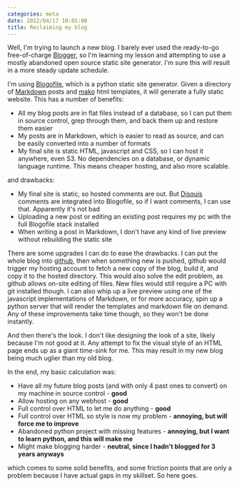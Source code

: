 ```yaml
---
categories: meta
date: 2012/04/17 10:05:00
title: Reclaiming my blog
---
```

Well, I'm trying to launch a new blog. I barely ever used the ready-to-go free-of-charge [Blogger](http://www.blogger.com), so I'm learning my lesson and attempting to use a mostly abandoned open source static site generator. I'm sure this will result in a more steady update schedule.

I'm using [Blogofile](http://www.blogofile.com/), which is a python static site generator. Given a directory of [Markdown](http://daringfireball.net/projects/markdown/) posts and [mako](http://www.makotemplates.org/) html templates, it will generate a fully static website. This has a number of benefits:

* All my blog posts are in flat files instead of a database, so I can put them in source control, grep through them, and back them up and restore them easier
* My posts are in Markdown, which is easier to read as source, and can be easily converted into a number of formats
* My final site is static HTML, javascript and CSS, so I can host it anywhere, even S3. No dependencies on a database, or dynamic language runtime. This means cheaper hosting, and also more scalable.

and drawbacks:

* My final site is static, so hosted comments are out. But [Disquis](http://disqus.com/) comments are integrated into Blogofile, so if I want comments, I can use that. Apparently it's not bad
* Uploading a new post or editing an existing post requires my pc with the full Blogofile stack installed
* When writing a post in Markdown, I don't have any kind of live preview without rebuilding the static site

There are some upgrades I can do to ease the drawbacks. I can put the whole blog into [github](https://github.com/), then when something new is pushed, github would trigger my hosting account to fetch a new copy of the blog, build it, and copy it to the hosted directory. This would also solve the edit problem, as github allows on-site editing of files. New files would still require a PC with git installed though. I can also whip up a live preview using one of the javascript implementations of Markdown, or for more accuracy, spin up a python server that will render the templates and markdown file on demand. Any of these improvements take time though, so they won't be done instantly.

And then there's the look. I don't like designing the look of a site, likely because I'm not good at it. Any attempt to fix the visual style of an HTML page ends up as a giant time-sink for me. This may result in my new blog being much uglier than my old blog.

In the end, my basic calculation was:

* Have all my future blog posts (and with only 4 past ones to convert) on my machine in source control - **good**
* Allow hosting on any webhost - **good**
* Full control over HTML to let me do anything - **good**
* Full control over HTML so style is now my problem - **annoying, but will force me to improve**
* Abandoned python project with missing features - **annoying, but I want to learn python, and this will make me**
* Might make blogging harder - **neutral, since I hadn't blogged for 3 years anyways**

which comes to some solid benefits, and some friction points that are only a problem because I have actual gaps in my skillset. So here goes.
